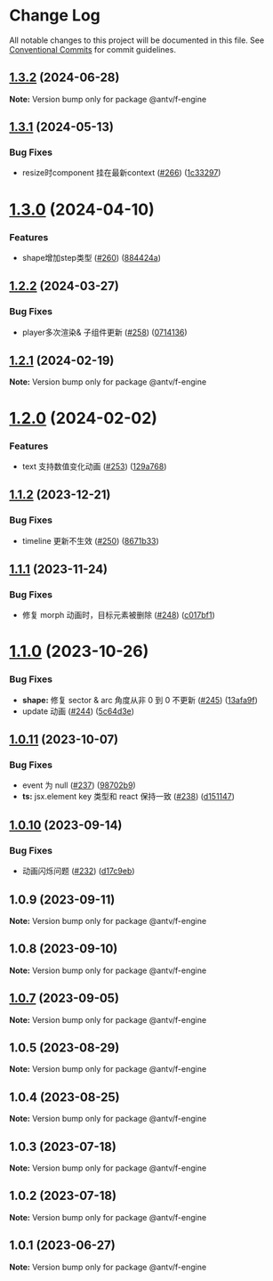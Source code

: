 # Change Log

All notable changes to this project will be documented in this file.
See [Conventional Commits](https://conventionalcommits.org) for commit guidelines.

## [1.3.2](https://github.com/antvis/FEngine/compare/v1.3.1...v1.3.2) (2024-06-28)

**Note:** Version bump only for package @antv/f-engine





## [1.3.1](https://github.com/antvis/FEngine/compare/v1.3.0...v1.3.1) (2024-05-13)


### Bug Fixes

* resize时component 挂在最新context ([#266](https://github.com/antvis/FEngine/issues/266)) ([1c33297](https://github.com/antvis/FEngine/commit/1c33297c889c35143555818beb144c60df2fede6))





# [1.3.0](https://github.com/antvis/FEngine/compare/v1.2.2...v1.3.0) (2024-04-10)


### Features

* shape增加step类型 ([#260](https://github.com/antvis/FEngine/issues/260)) ([884424a](https://github.com/antvis/FEngine/commit/884424a8246a167454a252475038d87d724d6a01))





## [1.2.2](https://github.com/antvis/FEngine/compare/v1.2.1...v1.2.2) (2024-03-27)


### Bug Fixes

* player多次渲染& 子组件更新 ([#258](https://github.com/antvis/FEngine/issues/258)) ([0714136](https://github.com/antvis/FEngine/commit/07141369c203134f1ebad7d91b1e2ef6f9c0d943))





## [1.2.1](https://github.com/antvis/FEngine/compare/v1.2.0...v1.2.1) (2024-02-19)

**Note:** Version bump only for package @antv/f-engine





# [1.2.0](https://github.com/antvis/FEngine/compare/v1.1.2...v1.2.0) (2024-02-02)


### Features

* text 支持数值变化动画 ([#253](https://github.com/antvis/FEngine/issues/253)) ([129a768](https://github.com/antvis/FEngine/commit/129a768084cc2e788a6c7060077fdc9e10d65f3b))





## [1.1.2](https://github.com/antvis/FEngine/compare/v1.1.1...v1.1.2) (2023-12-21)


### Bug Fixes

* timeline 更新不生效 ([#250](https://github.com/antvis/FEngine/issues/250)) ([8671b33](https://github.com/antvis/FEngine/commit/8671b33f4fdcef6a404294d4b18c8d8373fdb883))





## [1.1.1](https://github.com/antvis/FEngine/compare/v1.1.0...v1.1.1) (2023-11-24)


### Bug Fixes

* 修复 morph 动画时，目标元素被删除 ([#248](https://github.com/antvis/FEngine/issues/248)) ([c017bf1](https://github.com/antvis/FEngine/commit/c017bf1373b0d6c8fe17290760f77e7d7ea0bb0e))





# [1.1.0](https://github.com/antvis/FEngine/compare/v1.0.12...v1.1.0) (2023-10-26)


### Bug Fixes

* **shape:** 修复 sector & arc 角度从非 0 到 0 不更新 ([#245](https://github.com/antvis/FEngine/issues/245)) ([13afa9f](https://github.com/antvis/FEngine/commit/13afa9f1c077af8a78158ceeb7d7e1b7032d0d06))
* update 动画 ([#244](https://github.com/antvis/FEngine/issues/244)) ([5c64d3e](https://github.com/antvis/FEngine/commit/5c64d3ebc65d67624ff43ef9fa087eb09d55c8ed))





## [1.0.11](https://github.com/antvis/FEngine/compare/v1.0.10...v1.0.11) (2023-10-07)


### Bug Fixes

* event 为 null ([#237](https://github.com/antvis/FEngine/issues/237)) ([98702b9](https://github.com/antvis/FEngine/commit/98702b9fe873ce7344986b4b62f32b7ab3121b5b))
* **ts:** jsx.element key 类型和 react 保持一致 ([#238](https://github.com/antvis/FEngine/issues/238)) ([d151147](https://github.com/antvis/FEngine/commit/d151147f838ef6365b339004e7dd6df4191fc2a6))





## [1.0.10](https://github.com/antvis/FEngine/compare/v1.0.9...v1.0.10) (2023-09-14)


### Bug Fixes

* 动画闪烁问题 ([#232](https://github.com/antvis/FEngine/issues/232)) ([d17c9eb](https://github.com/antvis/FEngine/commit/d17c9eb14c222a406d542fdcc050deb6f0128648))





## 1.0.9 (2023-09-11)

**Note:** Version bump only for package @antv/f-engine





## 1.0.8 (2023-09-10)

**Note:** Version bump only for package @antv/f-engine





## [1.0.7](https://github.com/antvis/FEngine/compare/v1.0.6...v1.0.7) (2023-09-05)

**Note:** Version bump only for package @antv/f-engine





## 1.0.5 (2023-08-29)

**Note:** Version bump only for package @antv/f-engine





## 1.0.4 (2023-08-25)

**Note:** Version bump only for package @antv/f-engine





## 1.0.3 (2023-07-18)

**Note:** Version bump only for package @antv/f-engine





## 1.0.2 (2023-07-18)

**Note:** Version bump only for package @antv/f-engine





## 1.0.1 (2023-06-27)

**Note:** Version bump only for package @antv/f-engine
